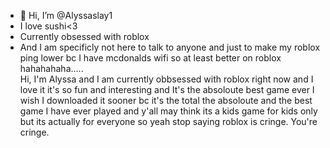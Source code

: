 - 👋 Hi, I’m @Alyssaslay1
- I love sushi<3
- Currently obsessed with roblox
- And I am specificly not here to talk to anyone and  just to make my roblox ping lower bc I have mcdonalds wifi so at least better on roblox hahahahaha.....   
Hi, I'm Alyssa and I am currently obbsessed with roblox right now and I love it it's so fun and interesting and It's the absoloute best game ever I wish I downloaded it sooner bc it's the total the absoloute and the best game
I have ever played and y'all may think its a kids game for kids only but its actually for everyone so yeah stop saying roblox is cringe. You're cringe.
